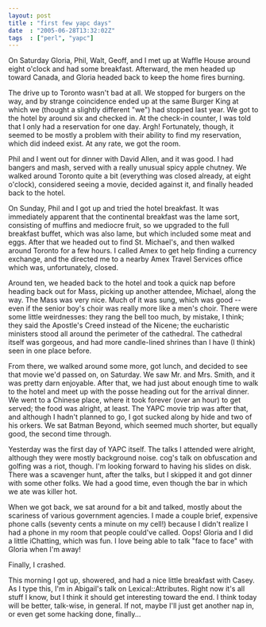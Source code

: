 ```yaml
---
layout: post
title : "first few yapc days"
date  : "2005-06-28T13:32:02Z"
tags  : ["perl", "yapc"]
---
```

On Saturday Gloria, Phil, Walt, Geoff, and I met up at Waffle House around eight o'clock and had some breakfast.  Afterward, the men headed up toward Canada, and Gloria headed back to keep the home fires burning.

The drive up to Toronto wasn't bad at all.  We stopped for burgers on the way, and by strange coincidence ended up at the same Burger King at which we (thought a slightly different "we") had stopped last year.  We got to the hotel by around six and checked in.  At the check-in counter, I was told that I only had a reservation for one day.  Argh!  Fortunately, though, it seemed to be mostly a problem with their ability to find my reservation, which did indeed exist.  At any rate, we got the room.

Phil and I went out for dinner with David Allen, and it was good.  I had bangers and mash, served with a really unusual spicy apple chutney.  We walked around Toronto quite a bit (everything was closed already, at eight o'clock), considered seeing a movie, decided against it, and finally headed back to the hotel.  

On Sunday, Phil and I got up and tried the hotel breakfast.  It was immediately apparent that the continental breakfast was the lame sort, consisting of muffins and mediocre fruit, so we upgraded to the full breakfast buffet, which was also lame, but which included some meat and eggs.  After that we headed out to find St. Michael's, and then walked around Toronto for a few hours.  I called Amex to get help finding a currency exchange, and the directed me to a nearby Amex Travel Services office which was, unfortunately, closed.

Around ten, we headed back to the hotel and took a quick nap before heading back out for Mass, picking up another attendee, Michael, along the way.  The Mass was very nice.  Much of it was sung, which was good -- even if the senior boy's choir was really more like a men's choir.  There were some little weirdnesses: they rang the bell too much, by mistake, I think; they said the Apostle's Creed instead of the Nicene; the eucharistic ministers stood all around the perimeter of the cathedral.  The cathedral itself was gorgeous, and had more candle-lined shrines than I have (I think) seen in one place before.

From there, we walked around some more, got lunch, and decided to see that movie we'd passed on, on Saturday.  We saw Mr. and Mrs. Smith, and it was pretty darn enjoyable.  After that, we had just about enough time to walk to the hotel and meet up with the posse heading out for the arrival dinner.  We went to a Chinese place, where it took forever (over an hour) to get served; the food was alright, at least.  The YAPC movie trip was after that, and although I hadn't planned to go, I got sucked along by hide and two of his orkers.  We sat Batman Beyond, which seemed much shorter, but equally good, the second time through.

Yesterday was the first day of YAPC itself.  The talks I attended were alright, although they were mostly background noise.  cog's talk on obfuscation and golfing was a riot, though.  I'm looking forward to having his slides on disk. There was a scavenger hunt, after the talks, but I skipped it and got dinner with some other folks.  We had a good time, even though the bar in which we ate was killer hot.

When we got back, we sat around for a bit and talked, mostly about the scariness of various government agencies.  I made a couple brief, expensive phone calls (seventy cents a minute on my cell!) because I didn't realize I had a phone in my room that people could've called.  Oops!  Gloria and I did a little iChatting, which was fun.  I love being able to talk "face to face" with Gloria when I'm away!

Finally, I crashed.

This morning I got up, showered, and had a nice little breakfast with Casey. As I type this, I'm in Abigail's talk on Lexical::Attributes.  Right now it's all stuff I know, but I think it should get interesting toward the end.  I think today will be better, talk-wise, in general.  If not, maybe I'll just get another nap in, or even get some hacking done, finally... 
